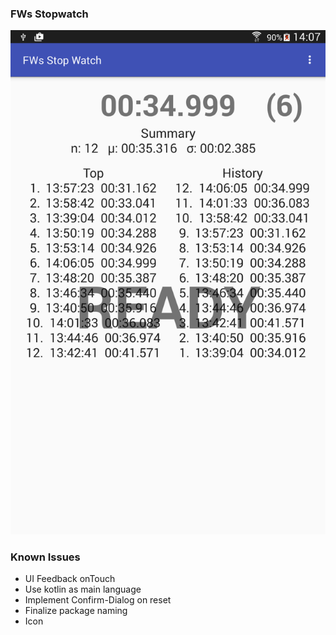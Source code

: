### FWs Stopwatch
![Screenshot](screenshot.png "FWs Android Stopwatch")


### Known Issues

* UI Feedback onTouch
* Use kotlin as main language
* Implement Confirm-Dialog on reset
* Finalize package naming
* Icon